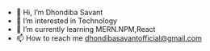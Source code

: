- 👋 Hi, I’m Dhondiba Savant
- 👀 I’m interested in Technology
- 🌱 I’m currently learning MERN.NPM,React
- 📫 How to reach me dhondibasavantofficial@gmail.com
  

<!---
TopDer25/TopDer25 is a ✨ special ✨ repository because its `README.md` (this file) appears on your GitHub profile.
You can click the Preview link to take a look at your changes.
--->

